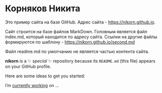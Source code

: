 # Корняков Никита

Это пример сайта на базе GitHub. Адрес сайта - https://nikorn.github.io.

Сайт строится на базе файлов MarkDown. Головным является файл index.md, который находится по адресу сайта. Ссылки на другие файлы формируются по шаблону - https://nikorn.github.io/second.md

Файл readme.md по умолчанию не является частью контента сайта.

**nikorn** is a ✨ _special_ ✨ repository because its `README.md` (this file) appears on your GitHub profile.

Here are some ideas to get you started:

I’m [currently working](second.md) on ...

